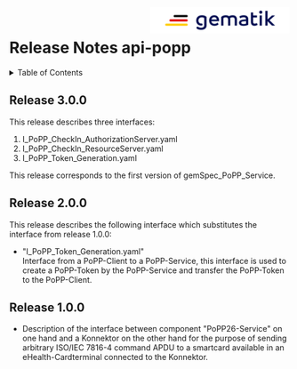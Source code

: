 <img align="right" width="250" height="47" src="images/Gematik_Logo_Flag_With_Background.png"/><br/>

# Release Notes api-popp

<details>
  <summary>Table of Contents</summary>
  <ol>
    <li><a href="#release-300">Release 3.0.0</a></li>
    <li><a href="#release-200">Release 2.0.0</a></li>
    <li><a href="#release-100">Release 1.0.0</a></li>
  </ol>
</details>

## Release 3.0.0
This release describes three interfaces:
1. I_PoPP_CheckIn_AuthorizationServer.yaml
2. I_PoPP_CheckIn_ResourceServer.yaml
3. I_PoPP_Token_Generation.yaml

This release corresponds to the first version of gemSpec_PoPP_Service.

## Release 2.0.0
This release describes the following interface which substitutes the interface
from release 1.0.0:

- "I_PoPP_Token_Generation.yaml"  
   Interface from a PoPP-Client to a PoPP-Service,
   this interface is used to create a PoPP-Token by the PoPP-Service and
   transfer the PoPP-Token to the PoPP-Client.

## Release 1.0.0
- Description of the interface between component "PoPP26-Service" on one hand
  and a Konnektor on the other hand for the purpose of sending arbitrary
  ISO/IEC 7816-4 command APDU to a smartcard available in an eHealth-Cardterminal
  connected to the Konnektor.
